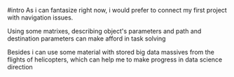 #intro
As i can fantasize right now, i would prefer to connect my first project with navigation issues.

Using some matrixes, describing object's parameters and path and destination parameters can make afford in task solving

Besides i can use some material with stored big data massives from the flights of helicopters, which can help me to make progress in data science direction 